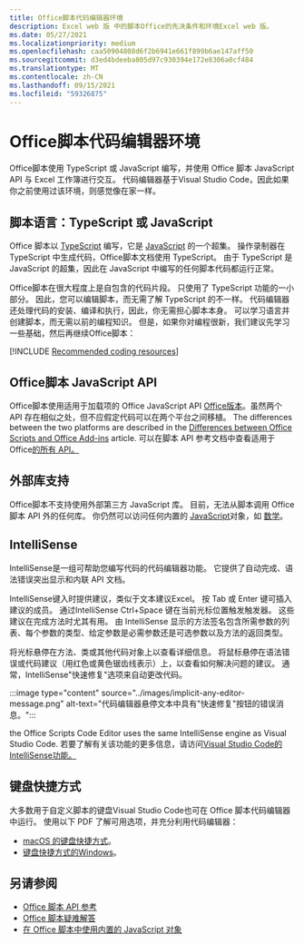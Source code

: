 ```yaml
---
title: Office脚本代码编辑器环境
description: Excel web 版 中的脚本Office的先决条件和环境Excel web 版。
ms.date: 05/27/2021
ms.localizationpriority: medium
ms.openlocfilehash: caa50904808d6f2b6941e661f899b6ae147aff50
ms.sourcegitcommit: d3ed4bdeeba805d97c930394e172e8306a0cf484
ms.translationtype: MT
ms.contentlocale: zh-CN
ms.lasthandoff: 09/15/2021
ms.locfileid: "59326875"
---
```

# <a name="office-scripts-code-editor-environment"></a>Office脚本代码编辑器环境

Office脚本使用 TypeScript 或 JavaScript 编写，并使用 Office 脚本 JavaScript API 与 Excel 工作簿进行交互。 代码编辑器基于Visual Studio Code，因此如果你之前使用过该环境，则感觉像在家一样。

## <a name="scripting-language-typescript-or-javascript"></a>脚本语言：TypeScript 或 JavaScript

Office 脚本以 [TypeScript](https://www.typescriptlang.org/docs/home.html) 编写，它是 [JavaScript](https://developer.mozilla.org/docs/Web/JavaScript) 的一个超集。 操作录制器在 TypeScript 中生成代码，Office脚本文档使用 TypeScript。 由于 TypeScript 是 JavaScript 的超集，因此在 JavaScript 中编写的任何脚本代码都运行正常。

Office脚本在很大程度上是自包含的代码片段。 只使用了 TypeScript 功能的一小部分。 因此，您可以编辑脚本，而无需了解 TypeScript 的不一样。 代码编辑器还处理代码的安装、编译和执行，因此，你无需担心脚本本身。 可以学习语言并创建脚本，而无需以前的编程知识。 但是，如果你对编程很新，我们建议先学习一些基础，然后再继续Office脚本：

[!INCLUDE [Recommended coding resources](../includes/coding-basics-references.md)]

## <a name="office-scripts-javascript-api"></a>Office脚本 JavaScript API

Office脚本使用适用于加载项的 Office JavaScript API [Office版本](/office/dev/add-ins/overview/index)。虽然两个 API 存在相似之处，但不应假定代码可以在两个平台之间移植。 The differences between the two platforms are described in the [Differences between Office Scripts and Office Add-ins](../resources/add-ins-differences.md#apis) article. 可以在脚本 API 参考文档中查看适用于Office[的所有 API。](/javascript/api/office-scripts/overview)

## <a name="external-library-support"></a>外部库支持

Office脚本不支持使用外部第三方 JavaScript 库。 目前，无法从脚本调用 Office脚本 API 外的任何库。 你仍然可以访问任何内置的 [JavaScript](../develop/javascript-objects.md)对象，如 [数学](https://developer.mozilla.org/docs/Web/JavaScript/Reference/Global_Objects/Math)。

## <a name="intellisense"></a>IntelliSense

IntelliSense是一组可帮助您编写代码的代码编辑器功能。 它提供了自动完成、语法错误突出显示和内联 API 文档。

IntelliSense键入时提供建议，类似于文本建议Excel。 按 Tab 或 Enter 键可插入建议的成员。 通过IntelliSense Ctrl+Space 键在当前光标位置触发触发器。 这些建议在完成方法时尤其有用。 由 IntelliSense 显示的方法签名包含所需参数的列表、每个参数的类型、给定参数是必需参数还是可选参数以及方法的返回类型。

将光标悬停在方法、类或其他代码对象上以查看详细信息。 将鼠标悬停在语法错误或代码建议（用红色或黄色锯齿线表示）上，以查看如何解决问题的建议。 通常，IntelliSense"快速修复"选项来自动更改代码。

:::image type="content" source="../images/implicit-any-editor-message.png" alt-text="代码编辑器悬停文本中具有&quot;快速修复&quot;按钮的错误消息。":::

the Office Scripts Code Editor uses the same IntelliSense engine as Visual Studio Code. 若要了解有关该功能的更多信息，请访问[Visual Studio Code的IntelliSense功能。](https://code.visualstudio.com/docs/editor/intellisense#_intellisense-features)

## <a name="keyboard-shortcuts"></a>键盘快捷方式

大多数用于自定义脚本的键盘Visual Studio Code也可在 Office 脚本代码编辑器中运行。 使用以下 PDF 了解可用选项，并充分利用代码编辑器：

- [macOS 的键盘快捷方式](https://code.visualstudio.com/shortcuts/keyboard-shortcuts-macos.pdf)。
- [键盘快捷方式的Windows](https://code.visualstudio.com/shortcuts/keyboard-shortcuts-windows.pdf)。

## <a name="see-also"></a>另请参阅

- [Office 脚本 API 参考](/javascript/api/office-scripts/overview)
- [Office 脚本疑难解答](../testing/troubleshooting.md)
- [在 Office 脚本中使用内置的 JavaScript 对象](../develop/javascript-objects.md)
